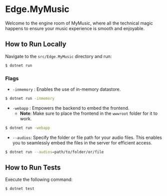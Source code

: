 # Edge.MyMusic

Welcome to the engine room of MyMusic, where all the technical magic happens to ensure your music experience is smooth and enjoyable.

## How to Run Locally

Navigate to the `src/Edge.MyMusic` directory and run:

```bash
$ dotnet run
```

### Flags

-   `-inmemory` : Enables the use of in-memory datastore.

```bash
$ dotnet run -inmemory
```

-   `-webapp` : Empowers the backend to embed the frontend.
    -   **Note**: Make sure to place the frontend in the `wwwroot` folder for it to work.

```bash
$ dotnet run -webapp
```

-   `--audios`: Specify the folder or file path for your audio files. This enables you to seamlessly embed the files in the server for efficient access.

```bash
$ dotnet run --audios=path/to/folder/or/file
```

## How to Run Tests

Execute the following command:

```bash
$ dotnet test
```
